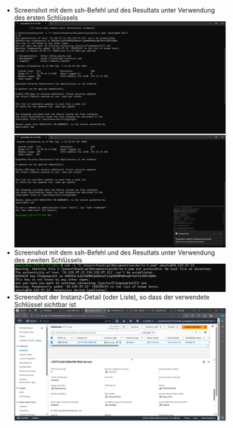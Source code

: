 - Screenshot mit dem ssh-Befehl und des Resultats unter Verwendung des ersten Schlüssels
  ![firstkey1](screenshots/KN02/SSH-Key/firstkey1.png)
  ![firstkey2](screenshots/KN02/SSH-Key/firstkey2.png)
- Screenshot mit dem ssh-Befehl und des Resultats unter Verwendung des zweiten Schlüssels
  ![secondkey](screenshots/KN02/SSH-Key/secondkey.png)
- Screenshot der Instanz-Detail (oder Liste), so dass der verwendete Schlüssel sichtbar ist
  ![instanzdetail](screenshots/KN02/SSH-Key/instanzdetail.png)
